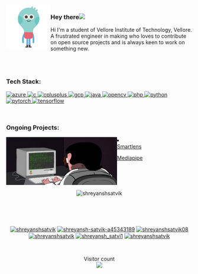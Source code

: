 
<img src="https://github.com/shreyanshsatvik/shreyanshsatvik/blob/main/hello.gif" width="120" height="120" align="left" alt="Hello" />

<h3>Hey there<img src="https://media.giphy.com/media/hvRJCLFzcasrR4ia7z/giphy.gif" width="25px"></h3>
Hi I'm a student of Vellore Institute of Technology, Vellore. A frustrated engineer in making who loves to contribute on open source projects and is always keen to work on something new.


<!--
**shreyanshsatvik/shreyanshsatvik** is a ✨ _special_ ✨ repository because its `README.md` (this file) appears on your GitHub profile.



Here are some ideas to get you started:

- 🔭 I’m currently working on ...
- 🌱 I’m currently learning ...
- 👯 I’m looking to collaborate on ...
- 🤔 I’m looking for help with ...
- 💬 Ask me about ...
- 📫 How to reach me: ...
- 😄 Pronouns: ...
- ⚡ Fun fact: ...
-->

<br><br>
<h3>Tech Stack:</h3>

<p align="left"> <a href="https://azure.microsoft.com/en-in/" target="_blank"> <img src="https://www.vectorlogo.zone/logos/microsoft_azure/microsoft_azure-icon.svg" alt="azure" width="40" height="40"/> </a> <a href="https://www.cprogramming.com/" target="_blank"> <img src="https://devicons.github.io/devicon/devicon.git/icons/c/c-original.svg" alt="c" width="40" height="40"/> </a> <a href="https://www.w3schools.com/cpp/" target="_blank"> <img src="https://devicons.github.io/devicon/devicon.git/icons/cplusplus/cplusplus-original.svg" alt="cplusplus" width="40" height="40"/> </a>  <a href="https://cloud.google.com" target="_blank"> <img src="https://www.vectorlogo.zone/logos/google_cloud/google_cloud-icon.svg" alt="gcp" width="40" height="40"/> </a> <a href="https://www.java.com" target="_blank"> <img src="https://devicons.github.io/devicon/devicon.git/icons/java/java-original-wordmark.svg" alt="java" width="40" height="40"/> </a> <a href="https://opencv.org/" target="_blank"> <img src="https://www.vectorlogo.zone/logos/opencv/opencv-icon.svg" alt="opencv" width="40" height="40"/> </a> <a href="https://www.php.net" target="_blank"> <img src="https://devicons.github.io/devicon/devicon.git/icons/php/php-original.svg" alt="php" width="40" height="40"/> </a> <a href="https://www.python.org" target="_blank"> <img src="https://devicons.github.io/devicon/devicon.git/icons/python/python-original.svg" alt="python" width="40" height="40"/> </a> <a href="https://pytorch.org/" target="_blank"> <img src="https://www.vectorlogo.zone/logos/pytorch/pytorch-icon.svg" alt="pytorch" width="40" height="40"/> </a><a href="https://www.tensorflow.org" target="_blank"> <img src="https://www.vectorlogo.zone/logos/tensorflow/tensorflow-icon.svg" alt="tensorflow" width="40" height="40"/> </a> </p>

<br>
<h3>Ongoing Projects:</h3>
<img src="https://github.com/shreyanshsatvik/shreyanshsatvik/blob/main/coderman.gif" height="130px" width="300px" align="left">
<li>
  <ul><a href="https://github.com/shreyanshsatvik/smartlens">Smartlens</a></ul>
  <ul><a href="https://github.com/shreyanshsatvik/mediapipe">Mediapipe</a></ul>
  </li>
<br>

<br>
<br>
<p align="center"> <img src="https://github-readme-stats.vercel.app/api?username=shreyanshsatvik&show_icons=true&theme=gotham&count_private=true&show_icons=true&include_all_commits=true" alt="shreyanshsatvik" /></p>
<br><br>

<p align="center">
<br>
<a href="https://twitter.com/shreyanshsatvik" target="blank"><img align="center" src="https://cdn.jsdelivr.net/npm/simple-icons@3.0.1/icons/twitter.svg" alt="shreyanshsatvik" height="30" width="40" /></a>
<a href="https://linkedin.com/in/shreyansh-satvik-a45343189" target="blank"><img align="center" src="https://cdn.jsdelivr.net/npm/simple-icons@3.0.1/icons/linkedin.svg" alt="shreyansh-satvik-a45343189" height="30" width="40" /></a>
<a href="https://fb.com/shreyanshsatvik08" target="blank"><img align="center" src="https://cdn.jsdelivr.net/npm/simple-icons@3.0.1/icons/facebook.svg" alt="shreyanshsatvik08" height="30" width="40" /></a>
<a href="https://instagram.com/shreyanshsatvik" target="blank"><img align="center" src="https://cdn.jsdelivr.net/npm/simple-icons@3.0.1/icons/instagram.svg" alt="shreyanshsatvik" height="30" width="40" /></a>
<a href="https://www.hackerrank.com/shreyansh_satvi1" target="blank"><img align="center" src="https://cdn.jsdelivr.net/npm/simple-icons@3.0.1/icons/hackerrank.svg" alt="shreyansh_satvi1" height="30" width="40" /></a>
<a href="https://auth.geeksforgeeks.org/user/shreyanshsatvik" target="blank"><img align="center" src="https://cdn.jsdelivr.net/npm/simple-icons@3.0.1/icons/geeksforgeeks.svg" alt="shreyanshsatvik" height="30" width="40" /></a>
</p>
<br>
<p align="center">
Visitor count<br><img src="https://profile-counter.glitch.me/shreyanshsatvik/count.svg" /></p>


